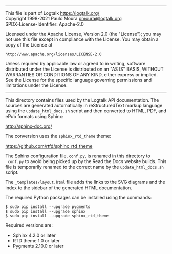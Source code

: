 ________________________________________________________________________

This file is part of Logtalk <https://logtalk.org/>  
Copyright 1998-2021 Paulo Moura <pmoura@logtalk.org>  
SPDX-License-Identifier: Apache-2.0

Licensed under the Apache License, Version 2.0 (the "License");
you may not use this file except in compliance with the License.
You may obtain a copy of the License at

    http://www.apache.org/licenses/LICENSE-2.0

Unless required by applicable law or agreed to in writing, software
distributed under the License is distributed on an "AS IS" BASIS,
WITHOUT WARRANTIES OR CONDITIONS OF ANY KIND, either express or implied.
See the License for the specific language governing permissions and
limitations under the License.
________________________________________________________________________


This directory contains files used by the Logtalk API documentation. The
sources are generated automatically in reStructuredText markup language
using the `update_html_docs.sh` script and then converted to HTML, PDF,
and ePub formats using Sphinx:

http://sphinx-doc.org/

The conversion uses the `sphinx_rtd_theme` theme:

https://github.com/rtfd/sphinx_rtd_theme

The Sphinx configuration file, `conf.py`, is renamed in this directory
to `_conf.py` to avoid being picked up by the Read the Docs website
builds. This file is temporarily renamed to the correct name by the
`update_html_docs.sh` script.

The `_templates/layout.html` file adds the links to the SVG diagrams
and the index to the sidebar of the generated HTML documentation.

The required Python packages can be installed using the commands:

	$ sudo pip install --upgrade pygments
	$ sudo pip install --upgrade sphinx
	$ sudo pip install --upgrade sphinx_rtd_theme

Required versions are:

- Sphinx 4.2.0 or later
- RTD theme 1.0 or later
- Pygments 2.10.0 or later
